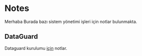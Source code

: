 # Notes

Merhaba
Burada bazı sistem yönetimi işleri için notlar bulunmakta. 


## DataGuard

Dataguard kurulumu [için] notlar.


[için]: <https://github.com/snnttldb13/Notes/blob/main/dg_kur.md>


